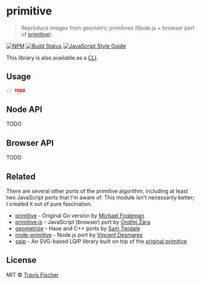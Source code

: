 # primitive

> Reproduce images from geometric primitives (Node.js + browser port of [primitive](https://github.com/fogleman/primitive)).

[![NPM](https://img.shields.io/npm/v/primitive.svg)](https://www.npmjs.com/package/primitive) [![Build Status](https://travis-ci.org/transitive-bullshit/primitive.svg?branch=master)](https://travis-ci.org/transitive-bullshit/primitive) [![JavaScript Style Guide](https://img.shields.io/badge/code_style-standard-brightgreen.svg)](https://standardjs.com)

This library is also available as a [CLI](https://github.com/transitive-bullshit/primitive-cli).

## Usage

```js
// TODO
```


## Node API

TODO

## Browser API

TODO

## Related

There are several other ports of the primitive algorithm, including at least two JavaScript ports that I'm aware of. This module isn't necessarily better; I created it out of pure fascination.

- [primitive](https://github.com/fogleman/primitive) - Original Go version by [Michael Fogleman](https://www.michaelfogleman.com/)
- [primitive.js](https://github.com/ondras/primitive.js) - JavaScript (browser) port by [Ondřej Žára](https://github.com/ondras)
- [geometrize](http://www.geometrize.co.uk/) - Haxe and C++ ports by [Sam Twidale](https://samcodes.co.uk/)
- [node-primitive](https://github.com/vincentdesmares/node-primitive) - Node.js port by [Vincent Desmares](https://github.com/vincentdesmares)
- [sqip](https://github.com/technopagan/sqip) - An SVG-based LQIP library built on top of the [original primitive](https://github.com/fogleman/primitive)

## License

MIT © [Travis Fischer](https://github.com/transitive-bullshit)
